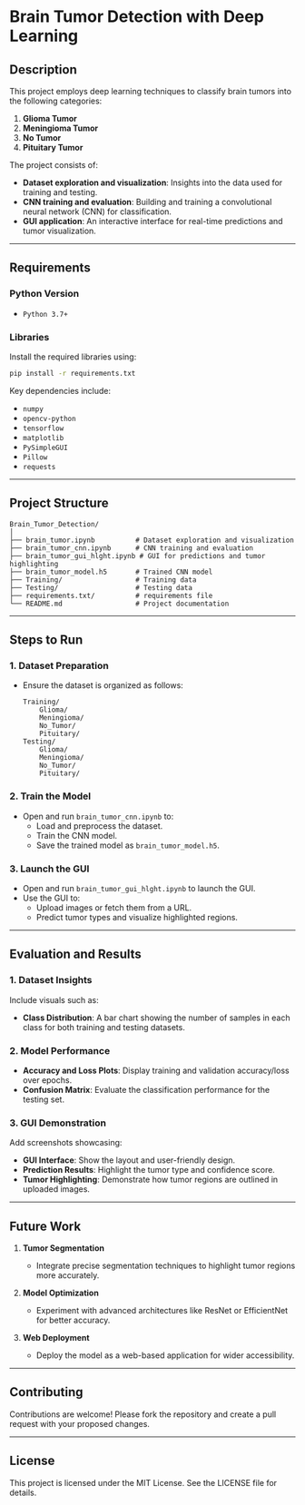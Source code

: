 # Brain Tumor Detection with Deep Learning

## Description

This project employs deep learning techniques to classify brain tumors into the following categories:

1. **Glioma Tumor**
2. **Meningioma Tumor**
3. **No Tumor**
4. **Pituitary Tumor**

The project consists of:
- **Dataset exploration and visualization**: Insights into the data used for training and testing.
- **CNN training and evaluation**: Building and training a convolutional neural network (CNN) for classification.
- **GUI application**: An interactive interface for real-time predictions and tumor visualization.

---

## Requirements

### Python Version
- `Python 3.7+`

### Libraries
Install the required libraries using:
```bash
pip install -r requirements.txt
```

Key dependencies include:
- `numpy`
- `opencv-python`
- `tensorflow`
- `matplotlib`
- `PySimpleGUI`
- `Pillow`
- `requests`

---

## Project Structure

```
Brain_Tumor_Detection/
│
├── brain_tumor.ipynb          # Dataset exploration and visualization
├── brain_tumor_cnn.ipynb      # CNN training and evaluation
├── brain_tumor_gui_hlght.ipynb # GUI for predictions and tumor highlighting
├── brain_tumor_model.h5       # Trained CNN model
├── Training/                  # Training data
├── Testing/                   # Testing data
├── requirements.txt/          # requirements file
└── README.md                  # Project documentation
```

---

## Steps to Run

### 1. Dataset Preparation
- Ensure the dataset is organized as follows:
  ```
  Training/
      Glioma/
      Meningioma/
      No_Tumor/
      Pituitary/
  Testing/
      Glioma/
      Meningioma/
      No_Tumor/
      Pituitary/
  ```

### 2. Train the Model
- Open and run `brain_tumor_cnn.ipynb` to:
  - Load and preprocess the dataset.
  - Train the CNN model.
  - Save the trained model as `brain_tumor_model.h5`.

### 3. Launch the GUI
- Open and run `brain_tumor_gui_hlght.ipynb` to launch the GUI.
- Use the GUI to:
  - Upload images or fetch them from a URL.
  - Predict tumor types and visualize highlighted regions.

---

## Evaluation and Results

### 1. Dataset Insights
Include visuals such as:
- **Class Distribution**: A bar chart showing the number of samples in each class for both training and testing datasets.

### 2. Model Performance
- **Accuracy and Loss Plots**: Display training and validation accuracy/loss over epochs.
- **Confusion Matrix**: Evaluate the classification performance for the testing set.

### 3. GUI Demonstration
Add screenshots showcasing:
- **GUI Interface**: Show the layout and user-friendly design.
- **Prediction Results**: Highlight the tumor type and confidence score.
- **Tumor Highlighting**: Demonstrate how tumor regions are outlined in uploaded images.

---

## Future Work

1. **Tumor Segmentation**
   - Integrate precise segmentation techniques to highlight tumor regions more accurately.

2. **Model Optimization**
   - Experiment with advanced architectures like ResNet or EfficientNet for better accuracy.

3. **Web Deployment**
   - Deploy the model as a web-based application for wider accessibility.

---

## Contributing

Contributions are welcome! Please fork the repository and create a pull request with your proposed changes.

---

## License

This project is licensed under the MIT License. See the LICENSE file for details.

